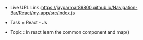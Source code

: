 - Live URL Link :https://jayparmar89800.github.io/Navigation-Bar/React/my-app/src/index.js

 * Task = React - Js

 - Topic : In react learn the common component and map()

 